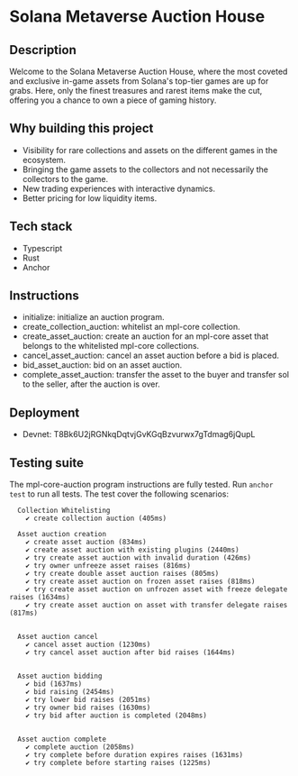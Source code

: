 # Solana Metaverse Auction House

## Description

Welcome to the Solana Metaverse Auction House, where the most coveted and exclusive in-game assets from Solana's top-tier games are up for grabs. Here, only the finest treasures and rarest items make the cut, offering you a chance to own a piece of gaming history.

## Why building this project

- Visibility for rare collections and assets on the different games in the ecosystem. 
- Bringing the game assets to the collectors and not necessarily the collectors to the game.
- New trading experiences with interactive dynamics.
- Better pricing for low liquidity items.

## Tech stack

- Typescript
- Rust
- Anchor

## Instructions

- initialize: initialize an auction program.
- create_collection_auction: whitelist an mpl-core collection.
- create_asset_auction: create an auction for an mpl-core asset that belongs to the whitelisted mpl-core collections.
- cancel_asset_auction: cancel an asset auction before a bid is placed.
- bid_asset_auction: bid on an asset auction.
- complete_asset_auction: transfer the asset to the buyer and transfer sol to the seller, after the auction is over.

## Deployment

- Devnet: T8Bk6U2jRGNkqDqtvjGvKGqBzvurwx7gTdmag6jQupL

## Testing suite

The mpl-core-auction program instructions are fully tested. Run `anchor test` to run all tests. The test cover the following scenarios:

```
  Collection Whitelisting
    ✔ create collection auction (405ms)

  Asset auction creation
    ✔ create asset auction (834ms)
    ✔ create asset auction with existing plugins (2440ms)
    ✔ try create asset auction with invalid duration (426ms)
    ✔ try owner unfreeze asset raises (816ms)
    ✔ try create double asset auction raises (805ms)
    ✔ try create asset auction on frozen asset raises (818ms)
    ✔ try create asset auction on unfrozen asset with freeze delegate raises (1634ms)
    ✔ try create asset auction on asset with transfer delegate raises (817ms)


  Asset auction cancel
    ✔ cancel asset auction (1230ms)
    ✔ try cancel asset auction after bid raises (1644ms)


  Asset auction bidding
    ✔ bid (1637ms)
    ✔ bid raising (2454ms)
    ✔ try lower bid raises (2051ms)
    ✔ try owner bid raises (1630ms)
    ✔ try bid after auction is completed (2048ms)


  Asset auction complete
    ✔ complete auction (2058ms)
    ✔ try complete before duration expires raises (1631ms)
    ✔ try complete before starting raises (1225ms)
```